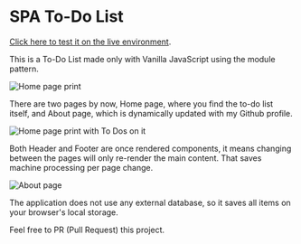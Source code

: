 # SPA To-Do List

[Click here to test it on the live environment](https://wennlys.github.io/vanilla-todo-list/).

This is a To-Do List made only with Vanilla JavaScript using the module pattern. 

![Home page print](https://i.imgur.com/BZ0vxu2.png)

There are two pages by now, Home page, where you find the to-do list itself, and About page, which is dynamically
 updated with my Github profile.

![Home page print with To Dos on it](https://i.imgur.com/ATD2I7L.png)

Both Header and Footer are once rendered components, it means changing between the pages will only re-render the main content. That saves machine processing per page change.

![About page](https://i.imgur.com/x4XkPcJ.png)

The application does not use any external database, so it saves all items on your browser's local storage.

Feel free to PR (Pull Request) this project.
